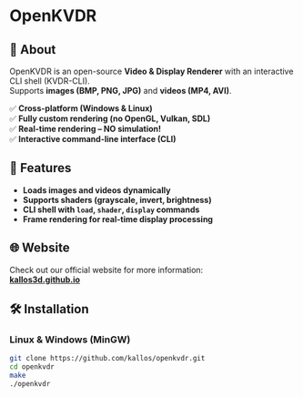 # OpenKVDR

## 📌 About
OpenKVDR is an open-source **Video & Display Renderer** with an interactive CLI shell (KVDR-CLI).  
Supports **images (BMP, PNG, JPG)** and **videos (MP4, AVI)**.  

✅ **Cross-platform (Windows & Linux)**  
✅ **Fully custom rendering (no OpenGL, Vulkan, SDL)**  
✅ **Real-time rendering – NO simulation!**  
✅ **Interactive command-line interface (CLI)**  

## 🚀 Features
- **Loads images and videos dynamically**
- **Supports shaders (grayscale, invert, brightness)**
- **CLI shell with `load`, `shader`, `display` commands**
- **Frame rendering for real-time display processing**

## 🌐 Website
Check out our official website for more information:  
[**kallos3d.github.io**](https://kallos3d.github.io)

## 🛠 Installation
### **Linux & Windows (MinGW)**
```sh
git clone https://github.com/kallos/openkvdr.git
cd openkvdr
make
./openkvdr
